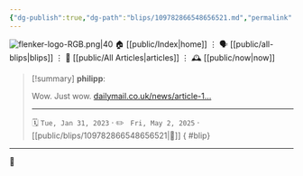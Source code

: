 ```yaml
---
{"dg-publish":true,"dg-path":"blips/109782866548656521.md","permalink":"/blips/109782866548656521/","title":"philipp on mastodon @ 2023-01-31"}
---
```



<div class="transclusion internal-embed is-loaded"><div class="markdown-embed">




![flenker-logo-RGB.png|40](/img/user/attachments/flenker-logo-RGB.png)
🏠 [[public/Index\|home]]  ⋮ 🗣️ [[public/all-blips\|blips]] ⋮  📝 [[public/All Articles\|articles]]  ⋮ 🕰️ [[public/now\|now]]


</div></div>


> [!summary] **philipp**:
>
> Wow. Just wow. [dailymail.co.uk/news/article-1…](https://www.dailymail.co.uk/news/article-11691399/Engineers-using-dowsing-rods-hunt-leaks-despite-discredited-scientific-studies.html)
> - - -
>
> 🗓️ <code>Tue, Jan 31, 2023</code>  · ✏️ <code> Fri, May 2, 2025</code>  · [[public/blips/109782866548656521\|🔗]]
{ #blip}


- - -

 👾
